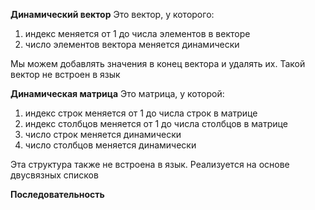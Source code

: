 **Динамический вектор**
Это вектор, у которого:
1. индекс меняется от 1 до числа элементов в векторе
2. число элементов вектора меняется динамически

Мы можем добавлять значения в конец вектора и удалять их. Такой вектор не встроен в язык

**Динамическая матрица**
Это матрица, у которой:
1. индекс строк меняется от 1 до числа строк в матрице
2. индекс столбцов меняется от 1 до числа столбцов в матрице
3. число строк меняется динамически
4. число столбцов меняется динамически

Эта структура также не встроена в язык. Реализуется на основе двусвязных списков

**Последовательность**
